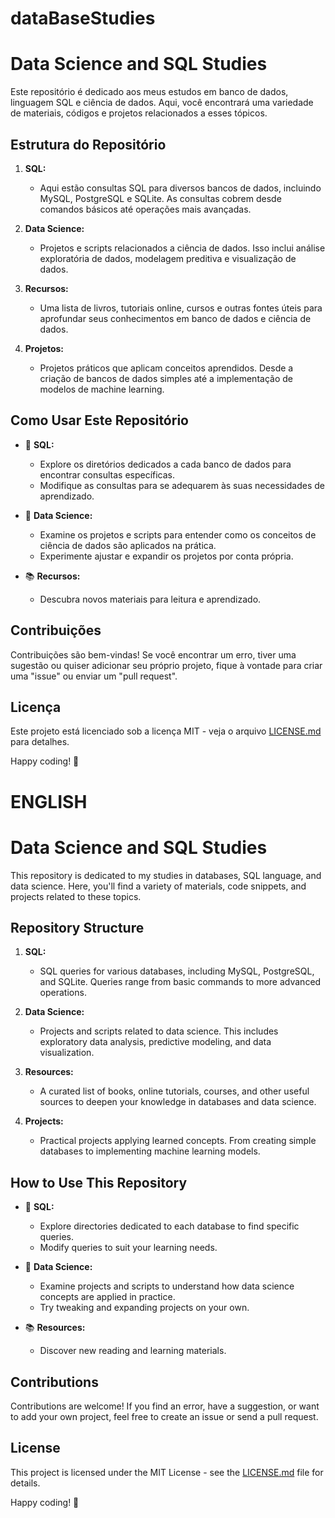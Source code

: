 # dataBaseStudies

# Data Science and SQL Studies

Este repositório é dedicado aos meus estudos em banco de dados, linguagem SQL e ciência de dados. Aqui, você encontrará uma variedade de materiais, códigos e projetos relacionados a esses tópicos.

## Estrutura do Repositório

1. **SQL:**
   - Aqui estão consultas SQL para diversos bancos de dados, incluindo MySQL, PostgreSQL e SQLite. As consultas cobrem desde comandos básicos até operações mais avançadas.

2. **Data Science:**
   - Projetos e scripts relacionados a ciência de dados. Isso inclui análise exploratória de dados, modelagem preditiva e visualização de dados.

3. **Recursos:**
   - Uma lista de livros, tutoriais online, cursos e outras fontes úteis para aprofundar seus conhecimentos em banco de dados e ciência de dados.

4. **Projetos:**
   - Projetos práticos que aplicam conceitos aprendidos. Desde a criação de bancos de dados simples até a implementação de modelos de machine learning.

## Como Usar Este Repositório

- 📁 **SQL:**
  - Explore os diretórios dedicados a cada banco de dados para encontrar consultas específicas.
  - Modifique as consultas para se adequarem às suas necessidades de aprendizado.

- 📁 **Data Science:**
  - Examine os projetos e scripts para entender como os conceitos de ciência de dados são aplicados na prática.
  - Experimente ajustar e expandir os projetos por conta própria.

- 📚 **Recursos:**
  - Descubra novos materiais para leitura e aprendizado.

## Contribuições
Contribuições são bem-vindas! Se você encontrar um erro, tiver uma sugestão ou quiser adicionar seu próprio projeto, fique à vontade para criar uma "issue" ou enviar um "pull request".

## Licença
Este projeto está licenciado sob a licença MIT - veja o arquivo [LICENSE.md](LICENSE.md) para detalhes.

Happy coding! 🚀

# ENGLISH
# Data Science and SQL Studies

This repository is dedicated to my studies in databases, SQL language, and data science. Here, you'll find a variety of materials, code snippets, and projects related to these topics.

## Repository Structure

1. **SQL:**
   - SQL queries for various databases, including MySQL, PostgreSQL, and SQLite. Queries range from basic commands to more advanced operations.

2. **Data Science:**
   - Projects and scripts related to data science. This includes exploratory data analysis, predictive modeling, and data visualization.

3. **Resources:**
   - A curated list of books, online tutorials, courses, and other useful sources to deepen your knowledge in databases and data science.

4. **Projects:**
   - Practical projects applying learned concepts. From creating simple databases to implementing machine learning models.

## How to Use This Repository

- 📁 **SQL:**
  - Explore directories dedicated to each database to find specific queries.
  - Modify queries to suit your learning needs.

- 📁 **Data Science:**
  - Examine projects and scripts to understand how data science concepts are applied in practice.
  - Try tweaking and expanding projects on your own.

- 📚 **Resources:**
  - Discover new reading and learning materials.

## Contributions
Contributions are welcome! If you find an error, have a suggestion, or want to add your own project, feel free to create an issue or send a pull request.

## License
This project is licensed under the MIT License - see the [LICENSE.md](LICENSE.md) file for details.

Happy coding! 🚀

